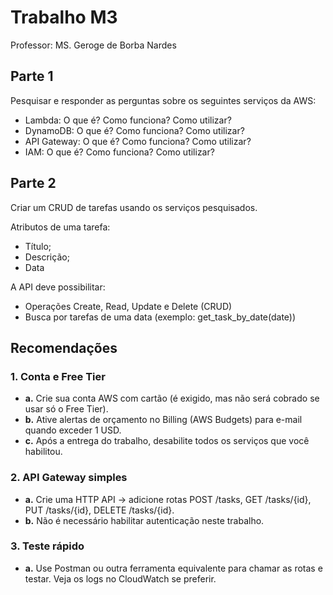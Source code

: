 # Trabalho M3
Professor: MS. Geroge de Borba Nardes

## Parte 1
Pesquisar e responder as perguntas sobre os seguintes serviços da AWS:

- Lambda: O que é? Como funciona? Como utilizar?
- DynamoDB: O que é? Como funciona? Como utilizar?
- API Gateway: O que é? Como funciona? Como utilizar?
- IAM: O que é? Como funciona? Como utilizar?

## Parte 2
Criar um CRUD de tarefas usando os serviços pesquisados.

Atributos de uma tarefa:
- Título;
- Descrição;
- Data

A API deve possibilitar:
- Operações Create, Read, Update e Delete (CRUD)
- Busca por tarefas de uma data (exemplo: get_task_by_date(date))

## Recomendações

### 1. Conta e Free Tier 
- **a.** Crie sua conta AWS com cartão (é exigido, mas não será cobrado se usar só o Free Tier).
- **b.** Ative alertas de orçamento no Billing (AWS Budgets) para e-mail quando exceder 1 USD.
- **c.** Após a entrega do trabalho, desabilite todos os serviços que você habilitou.

### 2. API Gateway simples
- **a.** Crie uma HTTP API → adicione rotas POST /tasks, GET /tasks/{id}, PUT /tasks/{id}, DELETE /tasks/{id}.
- **b.** Não é necessário habilitar autenticação neste trabalho.

### 3. Teste rápido
- **a.** Use Postman ou outra ferramenta equivalente para chamar as rotas e testar. Veja os logs no
CloudWatch se preferir.
